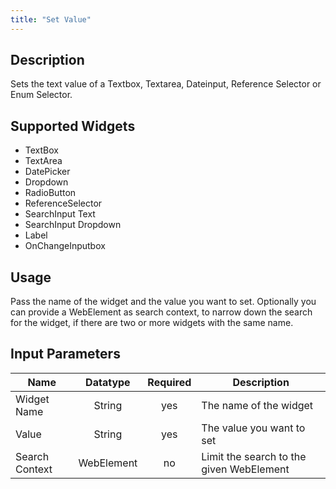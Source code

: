 ```yaml
---
title: "Set Value"
---
```

## Description
Sets the text value of a Textbox, Textarea, Dateinput, Reference Selector or Enum Selector.

## Supported Widgets
+ TextBox
+ TextArea
+ DatePicker
+ Dropdown
+ RadioButton
+ ReferenceSelector
+ SearchInput Text
+ SearchInput Dropdown
+ Label
+ OnChangeInputbox

## Usage
Pass the name of the widget and the value you want to set.
Optionally you can provide a WebElement as search context, to narrow down the search for the widget, if there are two or more widgets with the same name.

## Input Parameters

Name | Datatype | Required | Description
---- |:--------:| :-------:|---------------
Widget Name | String | yes | The name of the widget
Value | String | yes | The value you want to set
Search Context | WebElement | no | Limit the search to the given WebElement
